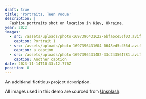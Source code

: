 ```yaml
---
draft: true
title: 'Portraits, Teen Vogue'
description: |
  Fashion portraits shot on location in Kiev, Ukraine.
year: 2022
images:
  - src: /assets/uploads/photo-1697396431622-6bfa6ce50f03.avif
    caption: Portrait 1
  - src: /assets/uploads/photo-1697396431604-0648ed5cf56d.avif
    caption: a caption
  - src: /assets/uploads/photo-1697396431482-33c243564781.avif
    caption: Another caption
date: 2023-11-14T10:33:12.776Z
position: 0
---
```


An additional fictitious project description.

All images used in this demo are sourced from [Unsplash](https://unsplash.com/).
